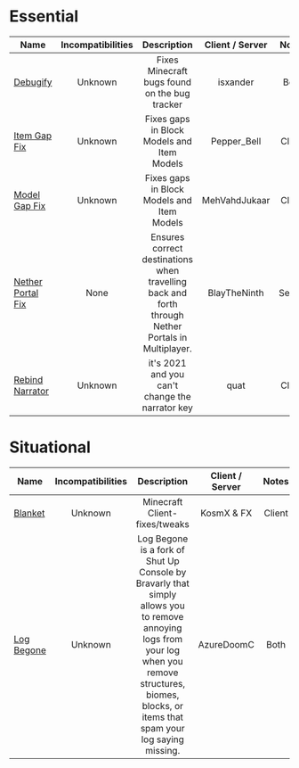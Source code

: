 # Essential
| Name | Incompatibilities | Description | Client / Server | Notes |
| --- | :---: | :---: | :---: | :---: |
| [Debugify](https://modrinth.com/mod/debugify) | Unknown | Fixes Minecraft bugs found on the bug tracker | isxander | Both | Also handles some performance optimizations on some versions |
| [Item Gap Fix](https://www.curseforge.com/minecraft/mc-mods/item-model-fix) | Unknown | Fixes gaps in Block Models and Item Models | Pepper_Bell | Client | N/A |
| [Model Gap Fix](https://modrinth.com/mod/modelfix) | Unknown | Fixes gaps in Block Models and Item Models | MehVahdJukaar | Client | N/A |
| [Nether Portal Fix](https://modrinth.com/mod/netherportalfix) | None | Ensures correct destinations when travelling back and forth through Nether Portals in Multiplayer. | BlayTheNinth | Server | Also works for the integrated server (Singleplayer / LAN) |
| [Rebind Narrator](https://modrinth.com/mod/rebind-narrator) | Unknown | it's 2021 and you can't change the narrator key | quat | Client | Literally just a mod that lets you disable the Narrator keybind. |

# Situational
| Name | Incompatibilities | Description | Client / Server | Notes |
| --- | :---: | :---: | :---: | :---: |
| [Blanket](https://modrinth.com/mod/blanket) | Unknown | Minecraft Client-fixes/tweaks | KosmX & FX | Client | Requires [Carpet](https://modrinth.com/mod/carpet). Implements a fix for chat lag like Debugify does. |
| [Log Begone](https://www.curseforge.com/minecraft/mc-mods/log-begone) | Unknown | Log Begone is a fork of Shut Up Console by Bravarly that simply allows you to remove annoying logs from your log when you remove structures, biomes, blocks, or items that spam your log saying missing. | AzureDoomC | Both | Some lists have this as a performance mod, but I don't really notice a difference. |